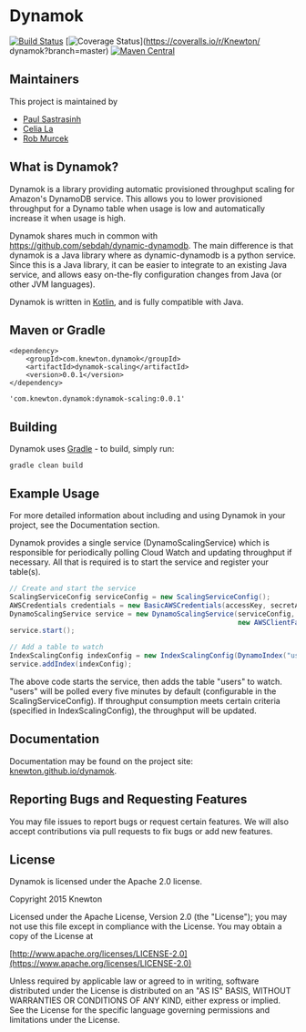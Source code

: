 # Dynamok
[![Build Status](https://travis-ci.org/Knewton/dynamok.svg)](https://travis-ci.org/Knewton/dynamok)
[![Coverage Status](https://coveralls.io/repos/Knewton/dynamok/badge.svg?branch=master)](https://coveralls.io/r/Knewton/
dynamok?branch=master)
[![Maven Central](https://maven-badges.herokuapp.com/maven-central/com.knewton.dynamok/dynamok-scaling/badge.svg)](https://maven-badges.herokuapp.com/maven-central/com.knewton/dynamok-scaling/)
## Maintainers

This project is maintained by

* [Paul Sastrasinh](https://github.com/psastras)
* [Celia La](https://github.com/celiala)
* [Rob Murcek](https://github.com/rmurcek)

## What is Dynamok?
Dynamok is a library providing automatic provisioned throughput scaling for Amazon's DynamoDB service.  This allows you to lower provisioned throughput for a Dynamo table when usage is low and automatically increase it when usage is high.

Dynamok shares much in common with https://github.com/sebdah/dynamic-dynamodb.  The main difference is that dynamok is a Java library where as dynamic-dynamodb is a python service. Since this is a Java library, it can be easier to integrate to an existing Java service, and allows easy on-the-fly configuration changes from Java (or other JVM languages).

Dynamok is written in [Kotlin](http://kotlinlang.org/), and is fully compatible with Java.

## Maven or Gradle

```
<dependency>
    <groupId>com.knewton.dynamok</groupId>
    <artifactId>dynamok-scaling</artifactId>
    <version>0.0.1</version>
</dependency>
```

```
'com.knewton.dynamok:dynamok-scaling:0.0.1'
```

## Building

Dynamok uses [Gradle](https://gradle.org/) - to build, simply run:
```
gradle clean build
```

## Example Usage

For more detailed information about including and using Dynamok in your project, see the Documentation section.

Dynamok provides a single service (DynamoScalingService) which is responsible for periodically polling Cloud Watch and updating throughput if necessary.  All that is required is to start the service and register your table(s).

```java
// Create and start the service
ScalingServiceConfig serviceConfig = new ScalingServiceConfig();
AWSCredentials credentials = new BasicAWSCredentials(accessKey, secretAccessKey);
DynamoScalingService service = new DynamoScalingService(serviceConfig,
                                                        new AWSClientFactory(credentials));
service.start();

// Add a table to watch
IndexScalingConfig indexConfig = new IndexScalingConfig(DynamoIndex("users", ""));
service.addIndex(indexConfig);
```

The above code starts the service, then adds the table "users" to watch.  "users" will be polled every five minutes by default (configurable in the ScalingServiceConfig).  If throughput consumption meets certain criteria (specified in IndexScalingConfig), the throughput will be updated.

## Documentation

Documentation may be found on the project site: [knewton.github.io/dynamok](http://knewton.github.io/dynamok/).

## Reporting Bugs and Requesting Features

You may file issues to report bugs or request certain features.  We will also accept contributions via pull requests to fix bugs or add new features.

## License
Dynamok is licensed under the Apache 2.0 license.

Copyright 2015 Knewton

Licensed under the Apache License, Version 2.0 (the "License");
you may not use this file except in compliance with the License.
You may obtain a copy of the License at

[http://www.apache.org/licenses/LICENSE-2.0](https://www.apache.org/licenses/LICENSE-2.0)

Unless required by applicable law or agreed to in writing, software
distributed under the License is distributed on an "AS IS" BASIS,
WITHOUT WARRANTIES OR CONDITIONS OF ANY KIND, either express or implied.
See the License for the specific language governing permissions and
limitations under the License.
